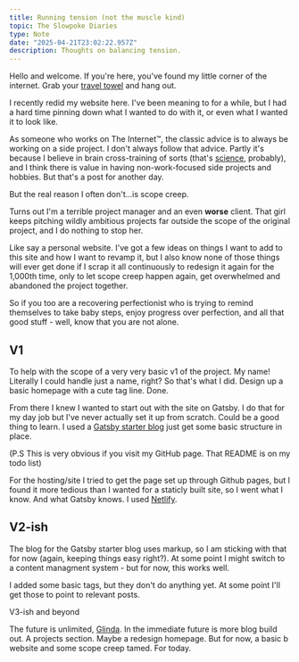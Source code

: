 ```yaml
---
title: Running tension (not the muscle kind)
topic: The Slowpoke Diaries
type: Note
date: "2025-04-21T23:02:22.957Z"
description: Thoughts on balancing tension.
---
```


Hello and welcome. If you're here, you've found my little corner of the internet. Grab your [travel towel](https://hitchhikers.fandom.com/wiki/Towel) and hang out.

I recently redid my website here. I've been meaning to for a while, but I had a hard time pinning down what I wanted to do with it, or even what I wanted it to look like.

As someone who works on The Internet&#8482;, the classic advice is to always be working on a side project. I don't always follow that advice. Partly it's because I believe in brain cross-training of sorts (that's [science](https://media3.giphy.com/media/v1.Y2lkPTc5MGI3NjExcWpleHRsNW9hbGkwb3ZxZDdwOXIyNGRrOTZnOGtjcm55ZjUzeXlvaSZlcD12MV9pbnRlcm5hbF9naWZfYnlfaWQmY3Q9Zw/Zy7s96dP38MlQe3OjG/giphy.gif), probably), and I think there is value in having non-work-focused side projects and hobbies. But that's a post for another day.

But the real reason I often don't...is scope creep.

Turns out I'm a terrible project manager and an even **worse** client. That girl keeps pitching wildly ambitious projects far outside the scope of the original project, and I do nothing to stop her.

Like say a personal website. I've got a few ideas on things I want to add to this site and how I want to revamp it, but I also know none of those things will ever get done if I scrap it all continuously to redesign it again for the 1,000th time, only to let scope creep happen again, get overwhelmed and abandoned the project together.

So if you too are a recovering perfectionist who is trying to remind themselves to take baby steps, enjoy progress over perfection, and all that good stuff - well, know that you are not alone.

## V1

To help with the scope of a very very basic v1 of the project. My name! Literally I could handle just a name, right? So that's what I did. Design up a basic homepage with a cute tag line. Done.

From there I knew I wanted to start out with the site on Gatsby. I do that for my day job but I've never actually set it up from scratch. Could be a good thing to learn. I used a [Gatsby starter blog](https://www.gatsbyjs.com/starters/gatsbyjs/gatsby-starter-blog/) just get some basic structure in place.

(P.S This is very obvious if you visit my GitHub page. That README is on my todo list)

For the hosting/site I tried to get the page set up through Github pages, but I found it more tedious than I wanted for a staticly built site, so I went what I know. And what Gatsby knows. I used [Netlify](https://www.netlify.com/).

## V2-ish

The blog for the Gatsby starter blog uses markup, so I am sticking with that for now (again, keeping things easy right?). At some point I might switch to a content managment system - but for now, this works well.

I added some basic tags, but they don't do anything yet. At some point I'll get those to point to relevant posts.

V3-ish and beyond

The future is unlimited, [Glinda](https://64.media.tumblr.com/da01c67403778f79745deae9ea25db27/b9328374e39cdbb9-70/s540x810/c070b487c738833188e203b778971324a439be92.gifv). In the immediate future is more blog build out. A projects section. Maybe a redesign homepage. But for now, a basic b website and some scope creep tamed. For today.
